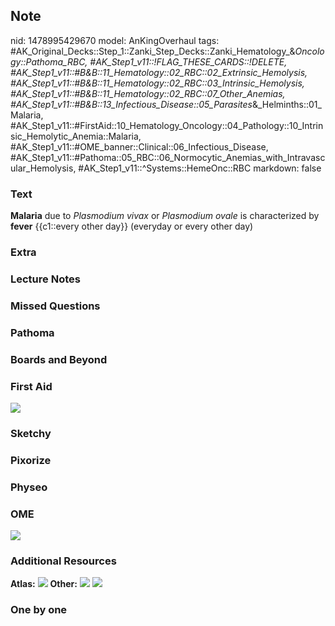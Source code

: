 ## Note
nid: 1478995429670
model: AnKingOverhaul
tags: #AK_Original_Decks::Step_1::Zanki_Step_Decks::Zanki_Hematology_&_Oncology::Pathoma_RBC, #AK_Step1_v11::!FLAG_THESE_CARDS::!DELETE, #AK_Step1_v11::#B&B::11_Hematology::02_RBC::02_Extrinsic_Hemolysis, #AK_Step1_v11::#B&B::11_Hematology::02_RBC::03_Intrinsic_Hemolysis, #AK_Step1_v11::#B&B::11_Hematology::02_RBC::07_Other_Anemias, #AK_Step1_v11::#B&B::13_Infectious_Disease::05_Parasites_&_Helminths::01_Malaria, #AK_Step1_v11::#FirstAid::10_Hematology_Oncology::04_Pathology::10_Intrinsic_Hemolytic_Anemia::Malaria, #AK_Step1_v11::#OME_banner::Clinical::06_Infectious_Disease, #AK_Step1_v11::#Pathoma::05_RBC::06_Normocytic_Anemias_with_Intravascular_Hemolysis, #AK_Step1_v11::^Systems::HemeOnc::RBC
markdown: false

### Text
<div>
  <b>Malaria</b> due to <i>Plasmodium vivax</i> or <i>Plasmodium
  ovale</i> is characterized by <b>fever</b> {{c1::every other
  day}} (everyday or every other day)
</div>

### Extra


### Lecture Notes


### Missed Questions


### Pathoma


### Boards and Beyond


### First Aid
<img src="tmpR6CM3U.png">

### Sketchy


### Pixorize


### Physeo


### OME
<div class="ome-widget">
  <a href=
  "https://onlinemeded.org/spa/infectious-disease?ref=anki"><img src="_OME_AnkiFlashcards_Topic_4.png"></a>
</div>

### Additional Resources
<b>Atlas:</b> <img src="tmpXTZT57.png"> <b>Other:</b> <img src=
"tmpCZ4FXy.png"> <img src=
"Screen%20Shot%202019-10-16%20at%209.19.04%20AM.png">

### One by one

